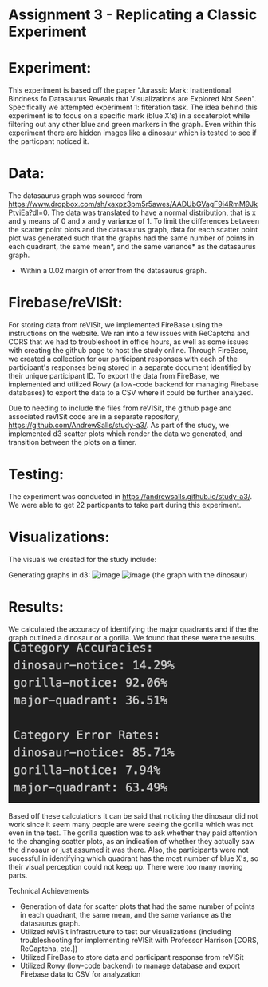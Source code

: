 Assignment 3 - Replicating a Classic Experiment  
===

# Experiment:
This experiment is based off the paper "Jurassic Mark: Inattentional Bindness fo Datasaurus Reveals that Visualizations are Explored Not Seen". Specifically we attempted experiment 1: fiteration task. The idea behind this experiment is to focus on a specific mark (blue X's) in a sccaterplot while filtering out any other blue and green markers in the graph. Even within this experiment there are hidden images like a dinosaur which is tested to see if the particpant noticed it.

# Data:
The datasaurus graph was sourced from https://www.dropbox.com/sh/xaxpz3pm5r5awes/AADUbGVagF9i4RmM9JkPtviEa?dl=0. The data was translated to have a normal distribution, that is x and y means of 0 and x and y variance of 1. To limit the differences between the scatter point plots and the datasaurus graph, data for each scatter point plot was generated such that the graphs had the same number of points in each quadrant, the same mean*, and the same variance* as the datasaurus graph.

* Within a 0.02 margin of error from the datasaurus graph.

# Firebase/reVISit:
For storing data from reVISit, we implemented FireBase using the instructions on the website. We ran into a few issues with ReCaptcha and CORS that we had to troubleshoot in office hours, as well as some issues with creating the github page to host the study online. Through FireBase, we created a collection for our participant responses with each of the participant's responses being stored in a separate document identified by their unique participant ID. To export the data from FireBase, we implemented and utilized Rowy (a low-code backend for managing Firebase databases) to export the data to a CSV where it could be further analyzed. 

Due to needing to include the files from reVISit, the github page and associated reVISit code are in a separate repository, https://github.com/AndrewSalls/study-a3/. As part of the study, we implemented d3 scatter plots which render the data we generated, and transition between the plots on a timer.

# Testing:
The experiment was conducted in https://andrewsalls.github.io/study-a3/. We were able to get 22 particpants to take part during this experiment. 

# Visualizations:
The visuals we created for the study include:

Generating graphs in d3:
![image](https://github.com/shivalimani/a3-Experiment/assets/77992504/cf1cd3b6-4af4-4653-939e-c280a408bd9b)
![image](https://github.com/shivalimani/a3-Experiment/assets/77992504/2e9392fd-a729-45ee-9498-da11c618fed3)
(the graph with the dinosaur)

# Results:
We calculated the accuracy of identifying the major quadrants and if the the graph outlined a dinosaur or a gorilla. We found that these were the results.
![Test](img/rates.png)

Based off these calculations it can be said that noticing the dinosaur did not work since it seem many people are were seeing the gorilla which was not even in the test. The gorilla question was to ask whether they paid attention to the changing scatter plots, as an indication of whether they actually saw the dinosaur or just assumed it was there. Also, the participants were not sucessful in identifying which quadrant has the most number of blue X's, so their visual perception could not keep up. There were too many moving parts.

Technical Achievements
- Generation of data for scatter plots that had the same number of points in each quadrant, the same mean, and the same variance as the datasaurus graph.
- Utilized reVISit infrastructure to test our visualizations (including troubleshooting for implementing reVISit with Professor Harrison [CORS, ReCaptcha, etc.])
- Utilized FireBase to store data and participant response from reVISit
- Utilized Rowy (low-code backend) to manage database and export Firebase data to CSV for analyzation




